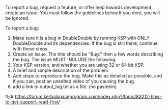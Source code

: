 To report a bug, request a feuture, or offer help towards development, create an issue. You must follow the guidelines below.If you dont, you will be ignored.

To report a bug: 
1. Make sure it is a bug in DoubleDouble by running KSP with ONLY DoubleDouble and its dependencies. If the bug is still there, continue with these steps.
2. Create an Issue. The title should be "Bug:" then a few words describing the bug. The issue MUST INCLUDE the following: 
3. Your KSP version, and whether you are using 32 or 64 bit KSP.
4. A brief and simple description of the problem
5. Add steps to reproduce the bug. Make this as detailed as possible, and if you can, post an unedited video of you causing the bug.
6. add a link to output_log.txt as a file. (no pastebin)

tl;dr https://forum.kerbalspaceprogram.com/index.php?/topic/83212-how-to-get-support-read-first/
